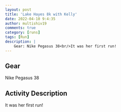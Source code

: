 ```yaml
---
layout: post
title: 'Lake Hayes 8k with Kelly'
date: 2022-04-10 9:4:35
author: multishiv19
comments: true
category: [runs]
tags: [Run]
description: |
    Gear: Nike Pegasus 38<br/>It was her first run! 
---
```


## Gear
Nike Pegasus 38

## Activity Description
It was her first run! 


<div width='100%' class='strava-embed-placeholder' data-embed-type='activity' data-embed-id='6956601759'></div>
<script src='https://strava-embeds.com/embed.js'></script>
